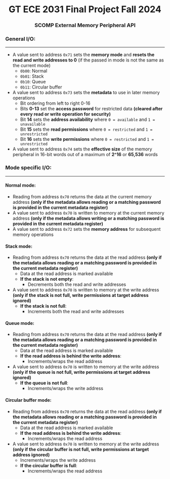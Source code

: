 <h1 align="center">GT ECE 2031 Final Project Fall 2024</h1>
<h3 align="center">SCOMP External Memory Peripheral API</h3>

### General I/O:

---

* A value sent to address ```0x71``` sets the __memory mode__ and __resets the read and write addresses to 0__ (if the passed in mode is not the same as the current mode)
    * ```0b00```: Normal
    * ```0b01```: Stack
    * ```0b10```: Queue
    * ```0b11```: Circular buffer
* A value sent to address ```0x73``` sets the __metadata__ to use in later memory operations
    * Bit ordering from left to right 0-16
    * Bits __0-13__ set the __access password__ for restricted data __(cleared after every read or write operation for security)__
    * Bit __14__ sets the __address availability__ where ```0 = available``` and ```1 = unavailable```
    * Bit __15__ sets the __read permissions__ where ```0 = restricted``` and ```1 = unrestricted```
    * Bit __16__ sets the __write permissions__ where ```0 = restricted``` and ```1 = unrestricted```
* A value sent to address ```0x74``` sets the __effective size__ of the memory peripheral in 16-bit words out of a maximum of __2^16__ or __65,536__ words

### Mode specific I/O:

---

#### Normal mode:
* Reading from address ```0x70``` returns the data at the current memory address __(only if the metadata allows reading or a matching password is provided in the current metadata register)__
* A value sent to address ```0x70``` is written to memory at the current memory address __(only if the metadata allows writing or a matching password is provided in the current metadata register)__
* A value sent to address ```0x72``` sets the __memory address__ for subsequent memory operations

#### Stack mode:
* Reading from address ```0x70``` returns the data at the read address __(only if the metadata allows reading or a matching password is provided in the current metadata register)__
    * Data at the read address is marked available
    * __If the stack is not empty__:
        * Decrements both the read and write addresses
* A value sent to address ```0x70``` is written to memory at the write address __(only if the stack is not full, write permissions at target address ignored)__
    * __If the stack is not full__:
        * Increments both the read and write addresses

#### Queue mode:
* Reading from address ```0x70``` returns the data at the read address __(only if the metadata allows reading or a matching password is provided in the current metadata register)__
    * Data at the read address is marked available
    * __If the read address is behind the write address__:
        * Increments/wraps the read address
* A value sent to address ```0x70``` is written to memory at the write address __(only if the queue is not full, write permissions at target address ignored)__
    * __If the queue is not full__:
        * Increments/wraps the write address

#### Circular buffer mode:
* Reading from address ```0x70``` returns the data at the read address __(only if the metadata allows reading or a matching password is provided in the current metadata register)__
    * Data at the read address is marked available
    * __If the read address is behind the write address__:
        * Increments/wraps the read address
* A value sent to address ```0x70``` is written to memory at the write address __(only if the circular buffer is not full, write permissions at target address ignored)__
    * Increments/wraps the write address
    * __If the circular buffer is full__:
        * Increments/wraps the read address
